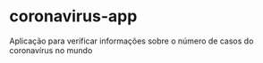 # coronavirus-app
Aplicação para verificar informações sobre o número de casos do coronavírus no mundo
